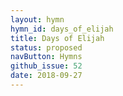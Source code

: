 ```yaml
---
layout: hymn
hymn_id: days_of_elijah
title: Days of Elijah
status: proposed
navButton: Hymns
github_issue: 52
date: 2018-09-27
---
```


